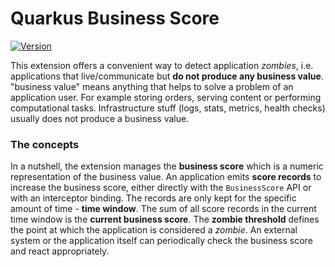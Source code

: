 # Quarkus Business Score

[![Version](https://img.shields.io/maven-central/v/io.quarkiverse.businessscore/quarkus-business-score?logo=apache-maven&style=flat-square)](https://search.maven.org/artifact/io.quarkiverse.businessscore/quarkus-business-score)

This extension offers a convenient way to detect application _zombies_, i.e. applications that live/communicate but **do not produce any business value**.
"business value" means anything that helps to solve a problem of an application user. 
For example storing orders, serving content or performing computational tasks. 
Infrastructure stuff (logs, stats, metrics, health checks) usually does not produce a business value.

### The concepts

In a nutshell, the extension manages the **business score** which is a numeric representation of the business value. 
An application emits **score records** to increase the business score, either directly with the `BusinessScore` API or with an interceptor binding.
The records are only kept for the specific amount of time - **time window**. 
The sum of all score records in the current time window is the **current business score**. 
The **zombie threshold** defines the point at which the application is considered a _zombie_.
An external system or the application itself can periodically check the business score and react appropriately.
